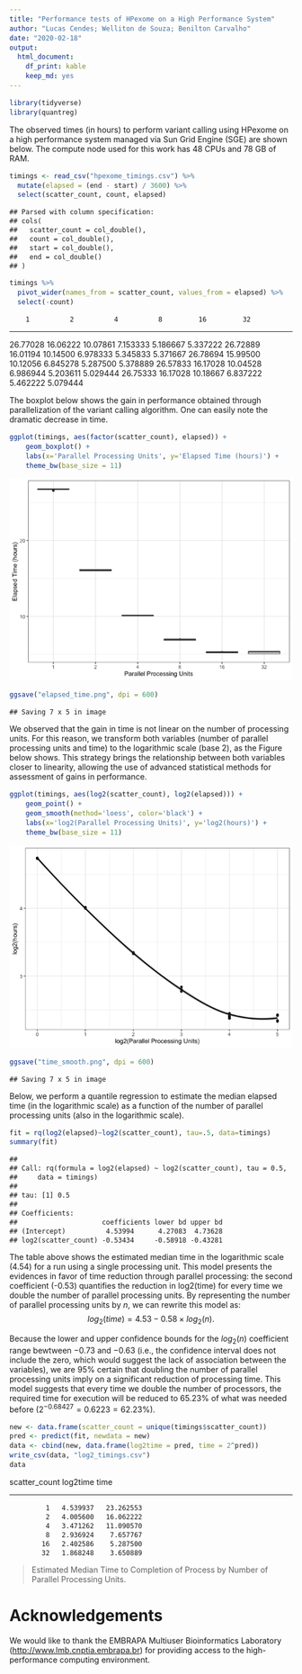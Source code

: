 ```yaml
---
title: "Performance tests of HPexome on a High Performance System"
author: "Lucas Cendes; Welliton de Souza; Benilton Carvalho"
date: "2020-02-18"
output: 
  html_document: 
    df_print: kable
    keep_md: yes
---
```



```r
library(tidyverse)
library(quantreg)
```

The observed times (in hours) to perform variant calling using HPexome on a high performance system managed via Sun Grid Engine (SGE) are shown below. The compute node used for this work has 48 CPUs and 78 GB of RAM.


```r
timings <- read_csv("hpexome_timings.csv") %>%
  mutate(elapsed = (end - start) / 3600) %>%
  select(scatter_count, count, elapsed)
```

```
## Parsed with column specification:
## cols(
##   scatter_count = col_double(),
##   count = col_double(),
##   start = col_double(),
##   end = col_double()
## )
```

```r
timings %>% 
  pivot_wider(names_from = scatter_count, values_from = elapsed) %>%
  select(-count)
```

<div class="kable-table">

        1          2          4          8         16         32
---------  ---------  ---------  ---------  ---------  ---------
 26.77028   16.06222   10.07861   7.153333   5.186667   5.337222
 26.72889   16.01194   10.14500   6.978333   5.345833   5.371667
 26.78694   15.99500   10.12056   6.845278   5.287500   5.378889
 26.57833   16.17028   10.04528   6.986944   5.203611   5.029444
 26.75333   16.17028   10.18667   6.837222   5.462222   5.079444

</div>

The boxplot below shows the gain in performance obtained through parallelization of the variant calling algorithm. One can easily note the dramatic decrease in time.


```r
ggplot(timings, aes(factor(scatter_count), elapsed)) + 
    geom_boxplot() + 
    labs(x='Parallel Processing Units', y='Elapsed Time (hours)') +
    theme_bw(base_size = 11)
```

![](performance_files/figure-html/elapsed_time-1.png)<!-- -->

```r
ggsave("elapsed_time.png", dpi = 600)
```

```
## Saving 7 x 5 in image
```

We observed that the gain in time is not linear on the number of processing units. For this reason, we transform both variables (number of parallel processing units and time) to the logarithmic scale (base 2), as the Figure below shows. This strategy brings the relationship between both variables closer to linearity, allowing the use of advanced statistical methods for assessment of gains in performance.


```r
ggplot(timings, aes(log2(scatter_count), log2(elapsed))) + 
    geom_point() + 
    geom_smooth(method='loess', color='black') + 
    labs(x='log2(Parallel Processing Units)', y='log2(hours)') +
    theme_bw(base_size = 11)
```

![](performance_files/figure-html/time_smooth-1.png)<!-- -->

```r
ggsave("time_smooth.png", dpi = 600)
```

```
## Saving 7 x 5 in image
```

Below, we perform a quantile regression to estimate the median elapsed time (in the logarithmic scale) as a function of the number of parallel processing units (also in the logarithmic scale).


```r
fit = rq(log2(elapsed)~log2(scatter_count), tau=.5, data=timings)
summary(fit)
```

```
## 
## Call: rq(formula = log2(elapsed) ~ log2(scatter_count), tau = 0.5, 
##     data = timings)
## 
## tau: [1] 0.5
## 
## Coefficients:
##                     coefficients lower bd upper bd
## (Intercept)          4.53994      4.27083  4.73628
## log2(scatter_count) -0.53434     -0.58918 -0.43281
```

The table above shows the estimated median time in the logarithmic scale (4.54) for a run using a single processing unit. This model presents the evidences in favor of time reduction through parallel processing: the second coefficient (-0.53) quantifies the reduction in log2(time) for every time we double the number of parallel processing units. By representing the number of parallel processing units by $n$, we can rewrite this model as:
$$log_2(time) = 4.53 - 0.58 \times log_2(n).$$

Because the lower and upper confidence bounds for the $log_2(n)$ coefficient range bewtween $-0.73$ and $-0.63$ (i.e., the confidence interval does not include the zero, which would suggest the lack of association between the variables), we are 95\% certain that doubling the number of parallel processing units imply on a significant reduction of processing time. This model suggests that every time we double the number of processors, the required time for execution will be reduced to 65.23\% of what was needed before ($2^{-0.68427} = 0.6223 = 62.23\%$).


```r
new <- data.frame(scatter_count = unique(timings$scatter_count))
pred <- predict(fit, newdata = new)
data <- cbind(new, data.frame(log2time = pred, time = 2^pred))
write_csv(data, "log2_timings.csv")
data
```

<div class="kable-table">

 scatter_count   log2time        time
--------------  ---------  ----------
             1   4.539937   23.262553
             2   4.005600   16.062222
             4   3.471262   11.090570
             8   2.936924    7.657767
            16   2.402586    5.287500
            32   1.868248    3.650889

</div>

> Estimated Median Time to Completion of Process by Number of Parallel Processing Units.

Acknowledgements
================

We would like to thank the EMBRAPA Multiuser Bioinformatics Laboratory (http://www.lmb.cnptia.embrapa.br) for providing access to the high-performance computing environment.
